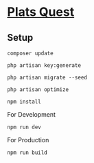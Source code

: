 # [Plats Quest](https://plats.network)

## Setup

```
composer update
```

```
php artisan key:generate
```

```
php artisan migrate --seed
```

```
php artisan optimize
```

```
npm install
```

For Development
```
npm run dev
```

For Production
```
npm run build
```